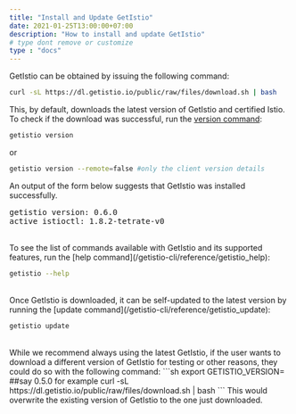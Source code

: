```yaml
---
title: "Install and Update GetIstio"
date: 2021-01-25T13:00:00+07:00
description: "How to install and update GetIstio"
# type dont remove or customize
type : "docs"
---
```


GetIstio can be obtained by issuing the following command:

```sh
curl -sL https://dl.getistio.io/public/raw/files/download.sh | bash
```

This, by default, downloads the latest version of GetIstio and certified Istio. To check if the download was successful, run the [version command](/getistio-cli/reference/getistio_version):

```sh
getistio version
```

or

```sh
getistio version --remote=false #only the client version details
```

An output of the form below suggests that GetIstio was installed successfully.
<pre>getistio version: 0.6.0
active istioctl: 1.8.2-tetrate-v0
</pre>

<br />
To see the list of commands available with GetIstio and its supported features, run the [help command](/getistio-cli/reference/getistio_help):

```sh
getistio --help
```

<br />
Once GetIstio is downloaded, it can be self-updated to the latest version by running the [update command](/getistio-cli/reference/getistio_update):

```sh
getistio update
```

<br />
While we recommend always using the latest GetIstio, if the user wants to download a different version of GetIstio for testing or other reasons, they could do so with the following command:
```sh
export GETISTIO_VERSION=<your_version> ##say 0.5.0 for example
curl -sL https://dl.getistio.io/public/raw/files/download.sh | bash
```
This would overwrite the existing version of GetIstio to the one just downloaded.

